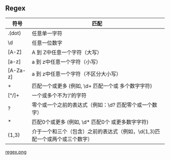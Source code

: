 ## Regex

|符号	 |匹配|
---------|----|
|.(dot)	 |任意单一字符
|\d	 |任意一位数字
|[A-Z]	 |A 到 Z中任意一个字符（大写）
|[a-z]	 |a 到 z中任意一个字符（小写）
|[A-Za-z]|a 到 z中任意一个字符（不区分大小写）
|+       |匹配一个或更多 (例如, \d+ 匹配一个或 多个数字字符)
|[^/]+	 |一个或多个不为‘/’的字符
|?	 |零个或一个之前的表达式（例如：\d? 匹配零个或一个数字）
|*	 |匹配0个或更多 (例如, \d* 匹配0个 或更多数字字符)
|{1,3}	 |介于一个和三个（包含）之前的表达式（例如，\d{1,3}匹配一个或两个或三个数字）

[regex.png](Images/regex.png)
